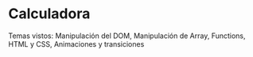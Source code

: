 # Calculadora
Temas vistos:  Manipulación del DOM, Manipulación de Array, Functions, HTML y CSS, Animaciones y transiciones
